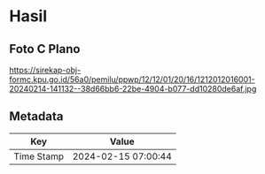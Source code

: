 # Hasil

## Foto C Plano

https://sirekap-obj-formc.kpu.go.id/56a0/pemilu/ppwp/12/12/01/20/16/1212012016001-20240214-141132--38d66bb6-22be-4904-b077-dd10280de6af.jpg


## Metadata

| Key        | Value               |
| ---------- | ------------------- |
| Time Stamp | 2024-02-15 07:00:44 |



